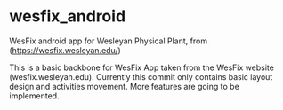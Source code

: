 # wesfix_android
WesFix android app for Wesleyan Physical Plant, from (https://wesfix.wesleyan.edu/)

This is a basic backbone for WesFix App taken from the WesFix website (wesfix.wesleyan.edu). Currently this commit only contains basic layout design and activities movement. More features are going to be implemented.
